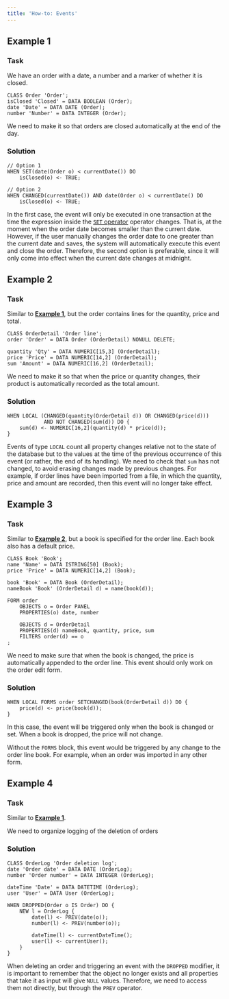 ```yaml
---
title: 'How-to: Events'
---
```


## Example 1

### Task

We have an order with a date, a number and a marker of whether it is closed.

```lsf
CLASS Order 'Order';
isClosed 'Closed' = DATA BOOLEAN (Order);
date 'Date' = DATA DATE (Order);
number 'Number' = DATA INTEGER (Order);
```

We need to make it so that orders are closed automatically at the end of the day.

### Solution

```lsf
// Option 1
WHEN SET(date(Order o) < currentDate()) DO
    isClosed(o) <- TRUE;

// Option 2
WHEN CHANGED(currentDate()) AND date(Order o) < currentDate() DO
    isClosed(o) <- TRUE;
```

In the first case, the event will only be executed in one transaction at the time the expression inside the [`SET` operator](Change_operators_SET_CHANGED_etc.md) operator changes. That is, at the moment when the order date becomes smaller than the current date. However, if the user manually changes the order date to one greater than the current date and saves, the system will automatically execute this event and close the order. Therefore, the second option is preferable, since it will only come into effect when the current date changes at midnight.

## Example 2

### Task

Similar to [**Example 1**](#example-1), but the order contains lines for the quantity, price and total.

```lsf
CLASS OrderDetail 'Order line';
order 'Order' = DATA Order (OrderDetail) NONULL DELETE;

quantity 'Qty' = DATA NUMERIC[15,3] (OrderDetail);
price 'Price' = DATA NUMERIC[14,2] (OrderDetail);
sum 'Amount' = DATA NUMERIC[16,2] (OrderDetail);
```

We need to make it so that when the price or quantity changes, their product is automatically recorded as the total amount.

### Solution

```lsf
WHEN LOCAL (CHANGED(quantity(OrderDetail d)) OR CHANGED(price(d)))
            AND NOT CHANGED(sum(d)) DO {
    sum(d) <- NUMERIC[16,2](quantity(d) * price(d));
}
```

Events of type `LOCAL` count all property changes relative not to the state of the database but to the values at the time of the previous occurrence of this event (or rather, the end of its handling). We need to check that `sum` has not changed, to avoid erasing changes made by previous changes. For example, if order lines have been imported from a file, in which the quantity, price and amount are recorded, then this event will no longer take effect.

## Example 3

### Task

Similar to [**Example 2**](#example-2), but a book is specified for the order line. Each book also has a default price.

```lsf
CLASS Book 'Book';
name 'Name' = DATA ISTRING[50] (Book);
price 'Price' = DATA NUMERIC[14,2] (Book);

book 'Book' = DATA Book (OrderDetail);
nameBook 'Book' (OrderDetail d) = name(book(d));

FORM order
    OBJECTS o = Order PANEL
    PROPERTIES(o) date, number

    OBJECTS d = OrderDetail
    PROPERTIES(d) nameBook, quantity, price, sum
    FILTERS order(d) == o
;
```

We need to make sure that when the book is changed, the price is automatically appended to the order line. This event should only work on the order edit form.

### Solution

```lsf
WHEN LOCAL FORMS order SETCHANGED(book(OrderDetail d)) DO {
    price(d) <- price(book(d));
}
```

In this case, the event will be triggered only when the book is changed or set. When a book is dropped, the price will not change.

Without the `FORMS` block, this event would be triggered by any change to the order line book. For example, when an order was imported in any other form.

## Example 4

### Task

Similar to [**Example 1**](#example-1).

We need to organize logging of the deletion of orders

### Solution

```lsf
CLASS OrderLog 'Order deletion log';
date 'Order date' = DATA DATE (OrderLog);
number 'Order number' = DATA INTEGER (OrderLog);

dateTime 'Date' = DATA DATETIME (OrderLog);
user 'User' = DATA User (OrderLog);

WHEN DROPPED(Order o IS Order) DO {
    NEW l = OrderLog {
        date(l) <- PREV(date(o));
        number(l) <- PREV(number(o));

        dateTime(l) <- currentDateTime();
        user(l) <- currentUser();
    }
}
```

When deleting an order and triggering an event with the `DROPPED` modifier, it is important to remember that the object no longer exists and all properties that take it as input will give `NULL` values. Therefore, we need to access them not directly, but through the `PREV` operator.
